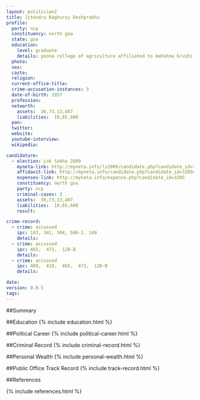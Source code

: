```yaml
---
layout: politician2
title: Jitendra Raghuraj Deshprabhu
profile: 
  party: ncp
  constituency: north goa
  state: goa
  education: 
    level: graduate
    details: poona college of agriculture affiliated to mahatma krushi vidhyapit,rahuri, dist ahmadnagar maharashtra in 1976
  photo: 
  sex: 
  caste: 
  religion: 
  current-office-title: 
  crime-accusation-instances: 3
  date-of-birth: 1957
  profession: 
  networth: 
    assets:  36,73,13,407
    liabilities:  19,65,600
  pan: 
  twitter: 
  website: 
  youtube-interview: 
  wikipedia: 

candidature: 
  - election: Lok Sabha 2009
    myneta-link: http://myneta.info/ls2009/candidate.php?candidate_id=3205
    affidavit-link: http://myneta.info/candidate.php?candidate_id=3205&scan=original
    expenses-link: http://myneta.info/expense.php?candidate_id=3205
    constituency: north goa 
    party: ncp
    criminal-cases: 3
    assets:  36,73,13,407
    liabilities:  19,65,600
    result:  

crime-record: 
  - crime: accussed
    ipc: 143, 341, 504, 506-2, 149
    details:    
  - crime: accussed
    ipc: 465,  471,  120-B
    details:    
  - crime: accussed
    ipc: 409,  418,  465,  471,  120-B
    details:    

date: 
version: 0.0.5
tags: 
---
```

##Summary


##Education
{% include education.html %}


##Political Career
{% include political-career.html %}


##Criminal Record
{% include criminal-record.html %}


##Personal Wealth
{% include personal-wealth.html %}


##Public Office Track Record
{% include track-record.html %}


##References


{% include references.html %}